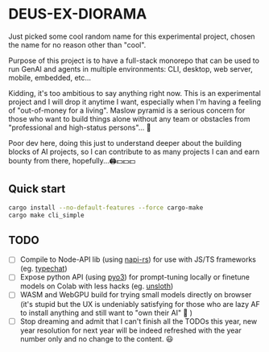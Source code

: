 # DEUS-EX-DIORAMA

Just picked some cool random name for this experimental project, chosen the name for no reason other than "cool".


Purpose of this project is to have a full-stack monorepo that can be used to run GenAI and agents in multiple environments: CLI, desktop, web server, mobile, embedded, etc...


Kidding, it's too ambitious to say anything right now. This is an experimental project and I will drop it anytime I want, especially when I'm having a feeling of "out-of-money for a living". Maslow pyramid is a serious concern for those who want to build things alone without any team or obstacles from "professional and high-status persons"... 🥹


Poor dev here, doing this just to understand deeper about the building blocks of AI projects, so I can contribute to as many projects I can and earn bounty from there, hopefully...🖨️💵💵💵


## Quick start

```sh
cargo install --no-default-features --force cargo-make
cargo make cli_simple
```

## TODO

- [ ] Compile to Node-API lib (using [napi-rs](https://github.com/napi-rs/napi-rs)) for use with JS/TS frameworks (eg. [typechat](https://github.com/microsoft/TypeChat))
- [ ] Expose python API (using [pyo3](https://github.com/PyO3/pyo3)) for prompt-tuning locally or finetune models on Colab with less hacks (eg. [unsloth](https://github.com/unslothai/unsloth))
- [ ] WASM and WebGPU build for trying small models directly on browser (it's stupid but the UX is undeniably satisfying for those who are lazy AF to install anything and still want to "own their AI" 🤪 )
- [ ] Stop dreaming and admit that I can't finish all the TODOs this year, new year resolution for next year will be indeed refreshed with the year number only and no change to the content. 😃 
